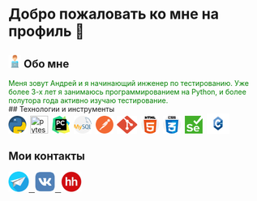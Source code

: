 # Добро пожаловать ко мне на профиль 👋

## <img src = "https://github.com/flamefks/flamefks/blob/master/assets/free-icon-computer-worker-8859860.png" width="25">  Обо мне
<div style="color:green">
Меня зовут Андрей и я начинающий инженер по тестированию. Уже более 3-х лет я занимаюсь программированием на Python, и более полутора года активно изучаю тестирование. 
</div>
## Технологии и инструменты
<div class="tech">
<img src="https://github.com/flamefks/flamefks/blob/master/assets/python.png" width="35" height="35" title="python"/>&nbsp;
<img src="https://github.com/pytest-dev/design/blob/master/pytest_logo/pytest_logo.svg" width="35" height="35" title="pytest"/>&nbsp;
<img src="https://github.com/flamefks/flamefks/blob/master/assets/pycharm-seeklogo.com.svg" width="35" height="35" title="pycharm"/>&nbsp;
<img src="https://github.com/flamefks/flamefks/blob/master/assets/mysql.png" width="35" height="35" title="mysql"/>&nbsp;
<img src="https://github.com/flamefks/flamefks/blob/master/assets/postman.svg" width="35" height="35" title="postman"/>&nbsp;
<img src="https://github.com/flamefks/flamefks/blob/master/assets/git-seeklogo.com.svg" width="40" height="35" title="git"/>&nbsp;
<img src="https://github.com/flamefks/flamefks/blob/master/assets/html-5.png" width="35" height="35" title="html5"/>&nbsp;
<img src="https://github.com/flamefks/flamefks/blob/master/assets/css.png" width="35" height="35" title="css"/>&nbsp;
<img src="https://github.com/flamefks/flamefks/blob/master/assets/Selenium_Logo.png" width="35" height="35" title="selenium"/>&nbsp;
<img src="https://github.com/flamefks/flamefks/blob/master/assets/C%2B%2B-Logo.wine.svg" width="45" height="40" title="C++"/>&nbsp;
</div>

## Мои контакты
<div class="Contacts">
<a href="https://t.me/Flamingfks">
<img src="https://github.com/flamefks/flamefks/blob/master/assets/paper-plane.png" width="40" height="40" title="Telegram"/>&nbsp;&nbsp;
</a>
<a href="https://vk.com/id208910289">
<img src="https://github.com/flamefks/flamefks/blob/master/assets/vk-1-logo-svgrepo-com.svg" width="40" height="40" title="Vk"/>&nbsp;&nbsp;
</a>
<a href="https://spb.hh.ru/resume/e69ecfc1ff0bf1e9a60039ed1f575953356273">
<img src="https://github.com/flamefks/flamefks/blob/master/assets/hh.png" width="40" height="40" title="hh.ru"/>
</a>
</div>





